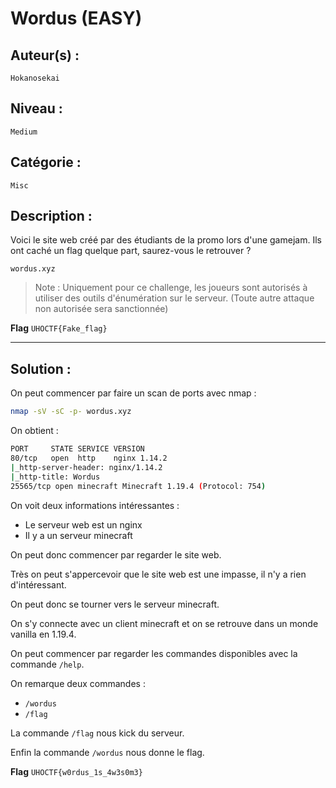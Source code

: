 # Wordus (EASY)

## Auteur(s) :

`Hokanosekai`

## Niveau :

`Medium`

## Catégorie : 

`Misc`

## Description :

Voici le site web créé par des étudiants de la promo lors d'une gamejam. Ils ont caché un flag quelque part, saurez-vous le retrouver ?

`wordus.xyz`

> Note : Uniquement pour ce challenge, les joueurs sont autorisés à utiliser des outils d'énumération sur le serveur. (Toute autre attaque non autorisée sera sanctionnée)

**Flag** `UHOCTF{Fake_flag}`

---

## Solution :

On peut commencer par faire un scan de ports avec nmap :

```bash
nmap -sV -sC -p- wordus.xyz
```

On obtient :

```bash
PORT     STATE SERVICE VERSION
80/tcp   open  http    nginx 1.14.2
|_http-server-header: nginx/1.14.2
|_http-title: Wordus
25565/tcp open minecraft Minecraft 1.19.4 (Protocol: 754)
```

On voit deux informations intéressantes :

- Le serveur web est un nginx
- Il y a un serveur minecraft

On peut donc commencer par regarder le site web.

Très on peut s'appercevoir que le site web est une impasse, il n'y a rien d'intéressant.

On peut donc se tourner vers le serveur minecraft.

On s'y connecte avec un client minecraft et on se retrouve dans un monde vanilla en 1.19.4.

On peut commencer par regarder les commandes disponibles avec la commande `/help`.

On remarque deux commandes :

- `/wordus`
- `/flag`

La commande `/flag` nous kick du serveur.

Enfin la commande `/wordus` nous donne le flag.

**Flag** `UHOCTF{w0rdus_1s_4w3s0m3}`